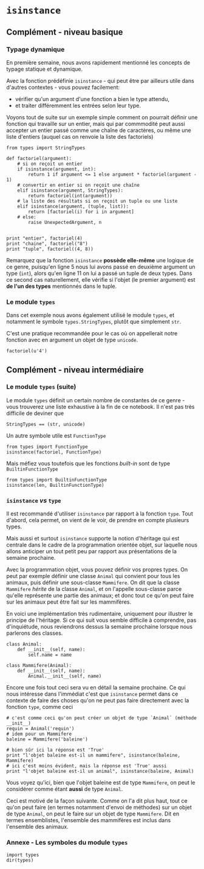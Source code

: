 
# `isinstance`

## Complément - niveau basique

### Typage dynamique

En première semaine, nous avons rapidement mentionné les concepts de typage
statique et dynamique.

Avec la fonction prédéfinie `isinstance` - qui peut être par ailleurs utile dans
d'autres contextes - vous pouvez facilement:
 * vérifier qu'un argument d'une fonction a bien le type attendu,
 * et traiter différemment les entrées selon leur type.

Voyons tout de suite sur un exemple simple comment on pourrait définir une
fonction qui travaille sur un entier, mais qui par commmodité peut aussi
accepter un entier passé comme une chaîne de caractères, ou même une liste
d'entiers (auquel cas on renvoie la liste des factoriels)


    from types import StringTypes
    
    def factoriel(argument):
        # si on reçoit un entier
        if isinstance(argument, int):
            return 1 if argument <= 1 else argument * factoriel(argument - 1)
        # convertir en entier si on reçoit une chaîne
        elif isinstance(argument, StringTypes):
            return factoriel(int(argument))
        # la liste des résultats si on reçoit un tuple ou une liste 
        elif isinstance(argument, (tuple, list)):
            return [factoriel(i) for i in argument]
        # else:
            raise UnexpectedArgument, n


    print "entier", factoriel(4)
    print "chaine", factoriel("8")
    print "tuple", factoriel((4, 8))

Remarquez que la fonction `isinstance` **possède elle-même** une logique de ce
genre, puisqu'en ligne 5 nous lui avons passé en deuxième argument un type
(`int`), alors qu'en ligne 11 on lui a passé un tuple de deux types. Dans ce
second cas naturellement, elle vérifie si l'objet (le premier argument) est **de
l'un des types** mentionnés dans le tuple.

### Le module `types`

Dans cet exemple nous avons également utilisé le module `types`, et notamment le
symbole `types.StringTypes`, plutôt que simplement `str`.

C'est une pratique recommandée pour le cas où on appellerait notre fonction avec
en argument un objet de type `unicode`.


    factoriel(u'4')

## Complément - niveau intermédiaire

### Le module `types` (suite)

Le module `types` définit un certain nombre de constantes de ce genre - vous
trouverez une liste exhaustive à la fin de ce notebook. Il n'est pas très
difficile de deviner que


    StringTypes == (str, unicode)

Un autre symbole utile est `FunctionType`


    from types import FunctionType
    isinstance(factoriel, FunctionType)

Mais méfiez vous toutefois que les fonctions *built-in* sont de type
`BuiltinFunctionType`


    from types import BuiltinFunctionType
    isinstance(len, BuiltinFunctionType)

### `isinstance` *vs* `type`

Il est recommandé d'utiliser `isinstance` par rapport à la fonction `type`. Tout
d'abord, cela permet, on vient de le voir, de prendre en compte plusieurs types.

Mais aussi et surtout `isinstance` supporte la notion d'héritage qui est
centrale dans le cadre de la programmation orientée objet, sur laquelle nous
allons anticiper un tout petit peu par rapport aux présentations de la semaine
prochaine.

Avec la programmation objet, vous pouvez définir vos propres types. On peut par
exemple définir une classe `Animal` qui convient pour tous les animaux, puis
définir une sous-classe `Mammifere`. On dit que la classe `Mammifere` *hérite*
de la classe `Animal`, et on l'appelle sous-classe parce qu'elle représente une
partie des animaux; et donc tout ce qu'on peut faire sur les animaux peut être
fait sur les mammifères.

En voici une implémentation très rudimentaire, uniquement pour illustrer le
principe de l'héritage. Si ce qui suit vous semble difficile à comprendre, pas
d'inquiétude, nous reviendrons dessus la semaine prochaine lorsque nous
parlerons des classes.


    class Animal:
        def __init__(self, name):
            self.name = name
    
    class Mammifere(Animal):
        def __init__(self, name):
            Animal.__init__(self, name)

Encore une fois tout ceci sera vu en détail la semaine prochaine. Ce qui nous
intéresse dans l'immédiat c'est que `isinstance` permet dans ce contexte de
faire des choses qu'on ne peut pas faire directement avec la fonction `type`,
comme ceci


    # c'est comme ceci qu'on peut créer un objet de type `Animal` (méthode __init__)
    requin = Animal('requin')
    # idem pour un Mammifere
    baleine = Mammifere('baleine')
    
    # bien sûr ici la réponse est 'True'
    print "l'objet baleine est-il un mammifere", isinstance(baleine, Mammifere)
    # ici c'est moins évident, mais la réponse est 'True' aussi
    print "l'objet baleine est-il un animal", isinstance(baleine, Animal)

Vous voyez qu'ici, bien que l'objet baleine est de type `Mammifere`, on peut le
considérer comme étant **aussi** de type `Animal`.

Ceci est motivé de la façon suivante. Comme on l'a dit plus haut, tout ce qu'on
peut faire (en termes notamment d'envoi de méthodes) sur un objet de type
`Animal`, on peut le faire sur un objet de type `Mammifere`. Dit en termes
ensemblistes, l'ensemble des mammifères est inclus dans l'ensemble des animaux.

### Annexe - Les symboles du module `types`


    import types 
    dir(types)
